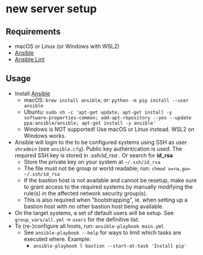# new server setup
## Requirements

- macOS or Linux (or Windows with WSL2)
- [Ansible](https://www.ansible.com/)
- [Ansible Lint](https://ansible-lint.readthedocs.io/en/latest/)

## Usage

- Install [Ansible](https://www.ansible.com/)
  - macOS: `brew install ansible`; or: `python -m pip install --user ansible`
  - Ubuntu: `sudo sh -c 'apt-get update; apt-get install -y software-properties-common; add-apt-repository --yes --update ppa:ansible/ansible; apt-get install -y ansible'`
  - Windows is NOT supported! Use macOS or Linux instead. WSL2 on
    Windows works.
- Ansible will login to the to be configured systems using SSH as user
  `shradmin` (see `ansible.cfg`). Public key authentication is used. The
  required SSH key is stored in _.ssh/id_rsa_ . Or search for
  **id_rsa**
  - Store the private key on your system at
    `~/.ssh/id_rsa`
  - The file must not be group or world readable; run: `chmod u=rw,go= ~/.ssh/id_rsa`
  - If the bastion host is not available and cannot be resetup, make
    sure to grant access to the required systems by manually modifying
    the rule(s) in the affected network security group(s).
  - This is also required when "bootstrapping", ie. when setting up a
    bastion host with no other bastion host being available.
- On the target systems, a set of default users will be setup. See
  `group_vars/all.yml` -> `users` for the definitive list.
- To (re-)configure all hosts, run: `ansible-playbook main.yml`
  - See `ansible-playbook --help` for ways to limit which tasks are
    executed where. Example:
    - `ansible-playbook l bastion --start-at-task 'Install pip'`
